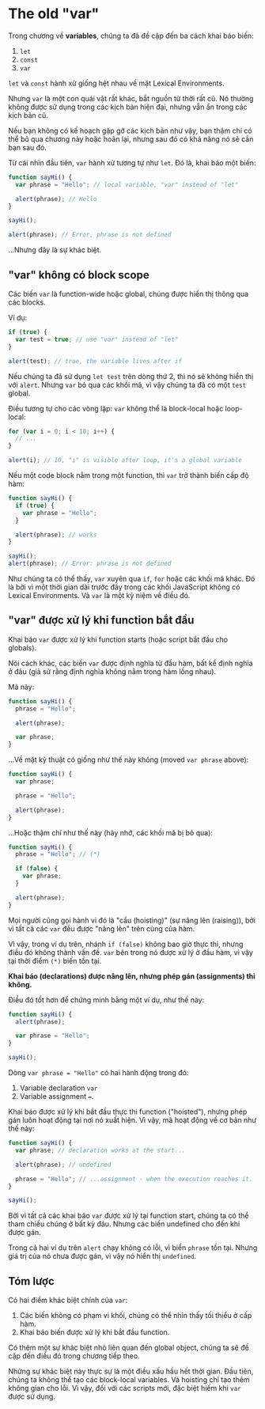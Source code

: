 
# The old "var"

Trong chương về **variables**, chúng ta đã đề cập đến ba cách khai báo biến:

1. `let`
2. `const`
3. `var`

`let` và `const` hành xử giống hệt nhau về mặt Lexical Environments.

Nhưng `var` là một con quái vật rất khác, bắt nguồn từ thời rất cũ. Nó thường không được sử dụng trong các kịch bản hiện đại, nhưng vẫn ẩn trong các kịch bản cũ.

Nếu bạn không có kế hoạch gặp gỡ các kịch bản như vậy, bạn thậm chí có thể bỏ qua chương này hoặc hoãn lại, nhưng sau đó có khả năng nó sẽ cắn bạn sau đó.

Từ cái nhìn đầu tiên, `var` hành xử tương tự như `let`. Đó là, khai báo một biến:

```js
function sayHi() {
  var phrase = "Hello"; // local variable, "var" instead of "let"

  alert(phrase); // Hello
}

sayHi();

alert(phrase); // Error, phrase is not defined
```

...Nhưng đây là sự khác biệt.

## "var" không có block scope

Các biến `var` là function-wide hoặc global, chúng được hiển thị thông qua các blocks.

Ví dụ:

```js
if (true) {
  var test = true; // use "var" instead of "let"
}

alert(test); // true, the variable lives after if
```

Nếu chúng ta đã sử dụng `let test` trên dòng thứ 2, thì nó sẽ không hiển thị với `alert`. Nhưng `var` bỏ qua các khối mã, vì vậy chúng ta đã có một `test` global.

Điều tương tự cho các vòng lặp: `var` không thể là block-local hoặc loop-local:

```js
for (var i = 0; i < 10; i++) {
  // ...
}

alert(i); // 10, "i" is visible after loop, it's a global variable
```

Nếu một code block nằm trong một function, thì `var` trở thành biến cấp độ hàm:

```js
function sayHi() {
  if (true) {
    var phrase = "Hello";
  }

  alert(phrase); // works
}

sayHi();
alert(phrase); // Error: phrase is not defined
```

Như chúng ta có thể thấy, `var` xuyên qua `if`, `for` hoặc các khối mã khác. Đó là bởi vì một thời gian dài trước đây trong các khối JavaScript không có Lexical Environments. Và `var` là một kỷ niệm về điều đó.

## "var" được xử lý khi function bắt đầu

Khai báo `var` được xử lý khi function starts (hoặc script bắt đầu cho globals).

Nói cách khác, các biến `var` được định nghĩa từ đầu hàm, bất kể định nghĩa ở đâu (giả sử rằng định nghĩa không nằm trong hàm lồng nhau).

Mã này:

```js
function sayHi() {
  phrase = "Hello";

  alert(phrase);

  var phrase;
}
```

...Về mặt kỹ thuật có giống như thế này không (moved `var phrase` above):

```js
function sayHi() {
  var phrase;

  phrase = "Hello";

  alert(phrase);
}
```

...Hoặc thậm chí như thế này (hãy nhớ, các khối mã bị bỏ qua):

```js
function sayHi() {
  phrase = "Hello"; // (*)

  if (false) {
    var phrase;
  }

  alert(phrase);
}
```

Mọi người cũng gọi hành vi đó là "cẩu (hoisting)" (sự nâng lên (raising)), bởi vì tất cả các `var` đều được "nâng lên" trên cùng của hàm.

Vì vậy, trong ví dụ trên, nhánh `if (false)` không bao giờ thực thi, nhưng điều đó không thành vấn đề. `var` bên trong nó được xử lý ở đầu hàm, vì vậy tại thời điểm `(*)` biến tồn tại.

**Khai báo (declarations) được nâng lên, nhưng phép gán (assignments) thì không.**

Điều đó tốt hơn để chứng minh bằng một ví dụ, như thế này:

```js
function sayHi() {
  alert(phrase);  

  var phrase = "Hello";
}

sayHi();
```

Dòng `var phrase = "Hello"` có hai hành động trong đó:

1. Variable declaration `var`
2. Variable assignment `=`.

Khai báo được xử lý khi bắt đầu thực thi function ("hoisted"), nhưng phép gán luôn hoạt động tại nơi nó xuất hiện. Vì vậy, mã hoạt động về cơ bản như thế này:

```js
function sayHi() {
  var phrase; // declaration works at the start...

  alert(phrase); // undefined

  phrase = "Hello"; // ...assignment - when the execution reaches it.
}

sayHi();
```

Bởi vì tất cả các khai báo `var` được xử lý tại function start, chúng ta có thể tham chiếu chúng ở bất kỳ đâu. Nhưng các biến undefined cho đến khi được gán.

Trong cả hai ví dụ trên `alert` chạy không có lỗi, vì biến `phrase` tồn tại. Nhưng giá trị của nó chưa được gán, vì vậy nó hiển thị `undefined`.

## Tóm lược

Có hai điểm khác biệt chính của `var`:

1. Các biến không có phạm vi khối, chúng có thể nhìn thấy tối thiểu ở cấp hàm.
2. Khai báo biến được xử lý khi bắt đầu function.

Có thêm một sự khác biệt nhỏ liên quan đến global object, chúng ta sẽ đề cập đến điều đó trong chương tiếp theo.

Những sự khác biệt này thực sự là một điều xấu hầu hết thời gian. Đầu tiên, chúng ta không thể tạo các block-local variables. Và hoisting chỉ tạo thêm không gian cho lỗi. Vì vậy, đối với các scripts mới, đặc biệt hiếm khi `var` được sử dụng.
